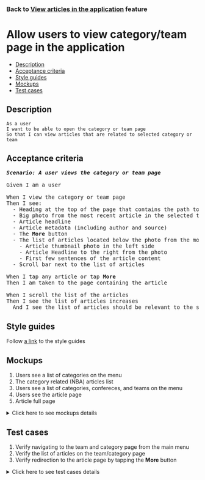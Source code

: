 ### Back to [View articles in the application](../../README.md) feature

# Allow users to view category/team page in the application

- [Description](#description)
- [Acceptance criteria](#acceptance-criteria)
- [Style guides](#style-guides)
- [Mockups](#mockups)
- [Test cases](#test-cases)

## Description

    As a user
    I want to be able to open the category or team page
    So that I can view articles that are related to selected category or team

## Acceptance criteria
<pre>
<b><i>Scenario: A user views the category or team page</i></b>

Given I am a user

When I view the category or team page
Then I see:
  - Heading at the top of the page that contains the path to the page (example: NBA\AFC South\Tennessee)
  - Big photo from the most recent article in the selected team or category
  - Article headline
  - Article metadata (including author and source)
  - The <b>More</b> button
  - The list of articles located below the photo from the most recent article including:
    - Article thumbnail photo in the left side
    - Article Headline to the right from the photo
    - First few sentences of the article content
  - Scroll bar next to the list of articles

When I tap any article or tap <b>More</b>
Then I am taken to the page containing the article

When I scroll the list of the articles
Then I see the list of articles increases
  And I see the list of articles should be relevant to the selected team or category topics
</pre>

## Style guides

Follow [a link](https://www.figma.com/proto/0zkkf5WC77OSpvyD6YXpFE/Style-guides?page-id=0%3A1&node-id=19%3A5368&viewport=266%2C48%2C0.54&scaling=min-zoom&starting-point-node-id=19%3A5368) to the style guides

## Mockups

1. Users see a list of categories on the menu
2. The category related (NBA) articles list
3. Users see a list of categories, confereces, and teams on the menu
4. Users see the article page
5. Article full page

<details>
  <summary>Click here to see mockups details</summary>

**1. Users see a list of categories on the menu:**

![Users see a list of categories on the menu](/sports_hub_portal/mobile_application_features/articles_view/images/application_menu_league_list.png)

**2. The category related (NBA) articles list:**

![The category related (NBA) articles list](/sports_hub_portal/mobile_application_features/articles_view/images/league_articles_page.png)

**3. Users see a list of categories, confereces, and teams on the menu:**

![Users see a list of categories, confereces, and teams on the menu](/sports_hub_portal/mobile_application_features/articles_view/images/application_menu_full_list.png)

**4. Users see the article page:**

![Users see the article page](/sports_hub_portal/mobile_application_features/articles_view/images/application_article_page.png)

**5. Article full page:**

![Article full page](/sports_hub_portal/mobile_application_features/articles_view/images/article_page.png)

</details>

## Test cases

1. Verify navigating to the team and category page from the main menu
2. Verify the list of articles on the team/category page
3. Verify redirection to the article page by tapping the <b>More</b> button

<details>
  <summary>Click here to see test cases details</summary>

### **#1. Verify navigating to the team and category page from the main menu**

|Preconditions|Steps|Expected result
--------------|-----|----------
||1) Examine the main menu</br>2) Tap the sports category (NBA)</br>3) Tap the subcategory (AFC South)</br>4) Tap a team (Tennessee)|2) Submenu with subcategories opens</br>3) Submenu with teams opens</br>4) The user is redirected to the Tennessee team page|

### **#2. Verify the list of articles on the team/category page**

|Preconditions|Steps|Expected result
--------------|-----|----------
|The user is on the team page|1) Examine the list of articles|1) The list of articles is relevant to the selected team|

### **#3. Verify redirection to the article page by tapping the More button**

|Preconditions|Steps|Expected result
--------------|-----|----------
|- The user is on the team page|1) Tap the More button in the main article section|1) The user is redirected to the article page|
</details>
